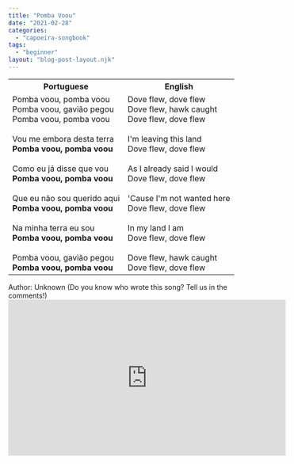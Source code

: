 ```yaml
---
title: "Pomba Voou"
date: "2021-02-28"
categories: 
  - "capoeira-songbook"
tags: 
  - "beginner"
layout: "blog-post-layout.njk"
---
```


<table class="capoeira-table">
    <tr class="header-row">
        <th>Portuguese</th>
        <th>English</th>
    </tr>
    <tr>
        <td>Pomba voou, pomba voou<br>Pomba voou, gavião pegou<br>Pomba voou, pomba voou<br><br>Vou me embora desta terra<br><strong>Pomba voou, pomba voou</strong><br><br>Como eu já disse que vou<br><strong>Pomba voou, pomba voou</strong><br><br>Que eu não sou querido aqui<br><strong>Pomba voou, pomba voou</strong><br><br>Na minha terra eu sou<br><strong>Pomba voou, pomba voou</strong><br><br>Pomba voou, gavião pegou<br><strong>Pomba voou, pomba voou</strong></td>
        <td>Dove flew, dove flew<br>Dove flew, hawk caught<br>Dove flew, dove flew<br><br>I'm leaving this land<br>Dove flew, dove flew<br><br>As I already said I would<br>Dove flew, dove flew<br><br>'Cause I'm not wanted here<br>Dove flew, dove flew<br><br>In my land I am<br>Dove flew, dove flew<br><br>Dove flew, hawk caught<br>Dove flew, dove flew</td>
    </tr>
</table>

<figcaption>
Author: Unknown (Do you know who wrote this song? Tell us in the comments!)
</figcaption>

<iframe width="560" height="315" src="https://www.youtube.com/embed/V1FxTYTHkSo" title="YouTube video player" frameborder="0" allow="accelerometer; autoplay; clipboard-write; encrypted-media; gyroscope; picture-in-picture" allowfullscreen></iframe>